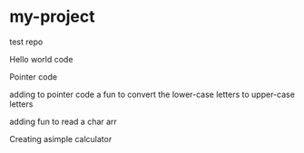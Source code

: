 # my-project
test repo

Hello world code

Pointer code

adding to pointer code a fun to convert the lower-case letters to upper-case letters

adding fun to read a char arr 

Creating asimple calculator
